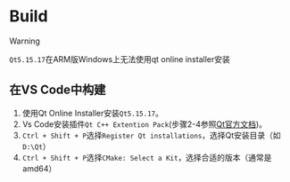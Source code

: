# Build
> [!WARNING]
> `Qt5.15.17`在ARM版Windows上无法使用qt online installer安装

## 在VS Code中构建

1. 使用Qt Online Installer安装`Qt5.15.17`。
2. Vs Code安装插件`Qt C++ Extention Pack`(步骤2-4参照[Qt官方文档](https://doc.qt.io/vscodeext/vscodeext-getting-started.html))。
3. `Ctrl + Shift + P`选择`Register Qt installations`，选择Qt安装目录（如`D:\Qt`）
4. `Ctrl + Shift + P`选择`CMake: Select a Kit`，选择合适的版本（通常是amd64）
